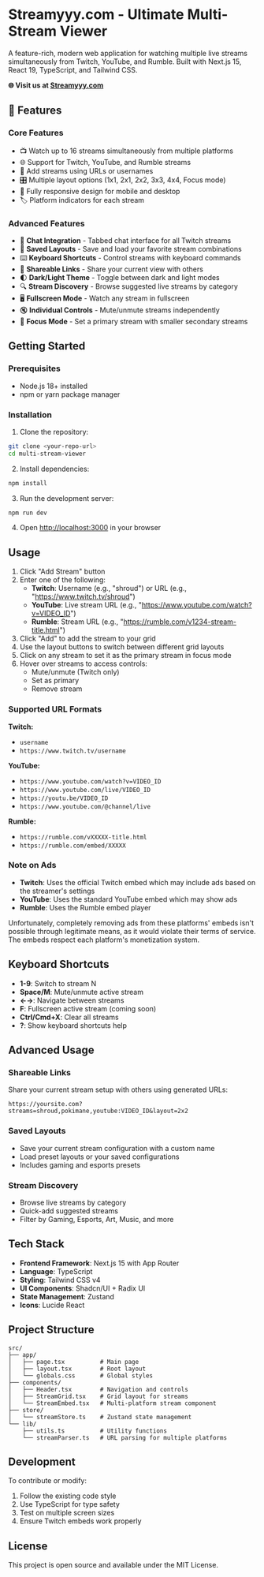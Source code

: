 # Streamyyy.com - Ultimate Multi-Stream Viewer

A feature-rich, modern web application for watching multiple live streams simultaneously from Twitch, YouTube, and Rumble. Built with Next.js 15, React 19, TypeScript, and Tailwind CSS.

**🌐 Visit us at [Streamyyy.com](https://streamyyy.com)**

## 🚀 Features

### Core Features
- 📺 Watch up to 16 streams simultaneously from multiple platforms
- 🌐 Support for Twitch, YouTube, and Rumble streams
- 🔗 Add streams using URLs or usernames
- 🎛️ Multiple layout options (1x1, 2x1, 2x2, 3x3, 4x4, Focus mode)
- 📱 Fully responsive design for mobile and desktop
- 🏷️ Platform indicators for each stream

### Advanced Features
- 💬 **Chat Integration** - Tabbed chat interface for all Twitch streams
- 💾 **Saved Layouts** - Save and load your favorite stream combinations
- ⌨️ **Keyboard Shortcuts** - Control streams with keyboard commands
- 🔗 **Shareable Links** - Share your current view with others
- 🌓 **Dark/Light Theme** - Toggle between dark and light modes
- 🔍 **Stream Discovery** - Browse suggested live streams by category
- 🖥️ **Fullscreen Mode** - Watch any stream in fullscreen
- 🔇 **Individual Controls** - Mute/unmute streams independently
- 🎯 **Focus Mode** - Set a primary stream with smaller secondary streams

## Getting Started

### Prerequisites

- Node.js 18+ installed
- npm or yarn package manager

### Installation

1. Clone the repository:
```bash
git clone <your-repo-url>
cd multi-stream-viewer
```

2. Install dependencies:
```bash
npm install
```

3. Run the development server:
```bash
npm run dev
```

4. Open [http://localhost:3000](http://localhost:3000) in your browser

## Usage

1. Click "Add Stream" button
2. Enter one of the following:
   - **Twitch**: Username (e.g., "shroud") or URL (e.g., "https://www.twitch.tv/shroud")
   - **YouTube**: Live stream URL (e.g., "https://www.youtube.com/watch?v=VIDEO_ID")
   - **Rumble**: Stream URL (e.g., "https://rumble.com/v1234-stream-title.html")
3. Click "Add" to add the stream to your grid
4. Use the layout buttons to switch between different grid layouts
5. Click on any stream to set it as the primary stream in focus mode
6. Hover over streams to access controls:
   - Mute/unmute (Twitch only)
   - Set as primary
   - Remove stream

### Supported URL Formats

**Twitch:**
- `username`
- `https://www.twitch.tv/username`

**YouTube:**
- `https://www.youtube.com/watch?v=VIDEO_ID`
- `https://www.youtube.com/live/VIDEO_ID`
- `https://youtu.be/VIDEO_ID`
- `https://www.youtube.com/@channel/live`

**Rumble:**
- `https://rumble.com/vXXXXX-title.html`
- `https://rumble.com/embed/XXXXX`

### Note on Ads

- **Twitch**: Uses the official Twitch embed which may include ads based on the streamer's settings
- **YouTube**: Uses the standard YouTube embed which may show ads
- **Rumble**: Uses the Rumble embed player

Unfortunately, completely removing ads from these platforms' embeds isn't possible through legitimate means, as it would violate their terms of service. The embeds respect each platform's monetization system.

## Keyboard Shortcuts

- **1-9**: Switch to stream N
- **Space/M**: Mute/unmute active stream
- **←→**: Navigate between streams
- **F**: Fullscreen active stream (coming soon)
- **Ctrl/Cmd+X**: Clear all streams
- **?**: Show keyboard shortcuts help

## Advanced Usage

### Shareable Links
Share your current stream setup with others using generated URLs:
```
https://yoursite.com?streams=shroud,pokimane,youtube:VIDEO_ID&layout=2x2
```

### Saved Layouts
- Save your current stream configuration with a custom name
- Load preset layouts or your saved configurations
- Includes gaming and esports presets

### Stream Discovery
- Browse live streams by category
- Quick-add suggested streams
- Filter by Gaming, Esports, Art, Music, and more

## Tech Stack

- **Frontend Framework**: Next.js 15 with App Router
- **Language**: TypeScript
- **Styling**: Tailwind CSS v4
- **UI Components**: Shadcn/UI + Radix UI
- **State Management**: Zustand
- **Icons**: Lucide React

## Project Structure

```
src/
├── app/
│   ├── page.tsx          # Main page
│   ├── layout.tsx        # Root layout
│   └── globals.css       # Global styles
├── components/
│   ├── Header.tsx        # Navigation and controls
│   ├── StreamGrid.tsx    # Grid layout for streams
│   └── StreamEmbed.tsx   # Multi-platform stream component
├── store/
│   └── streamStore.ts    # Zustand state management
└── lib/
    ├── utils.ts          # Utility functions
    └── streamParser.ts   # URL parsing for multiple platforms
```

## Development

To contribute or modify:

1. Follow the existing code style
2. Use TypeScript for type safety
3. Test on multiple screen sizes
4. Ensure Twitch embeds work properly

## License

This project is open source and available under the MIT License.